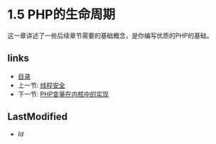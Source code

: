 # 1.5 PHP的生命周期 

这一章讲述了一些后续章节需要的基础概念，是你编写优质的PHP的基础。


## links
   * [目录](<preface.md>)
   * 上一节: [线程安全](<1.4.md>)
   * 下一节: [PHP变量在内核中的实现](<2.md>)

## LastModified 
   * $Id$
